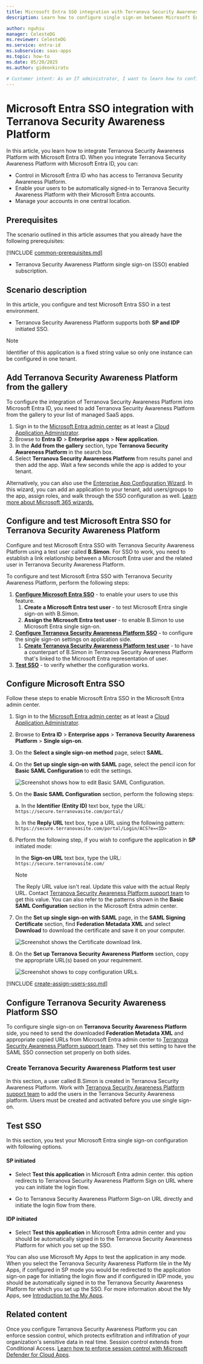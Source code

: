 ```yaml
---
title: Microsoft Entra SSO integration with Terranova Security Awareness Platform
description: Learn how to configure single sign-on between Microsoft Entra ID and Terranova Security Awareness Platform.

author: nguhiu
manager: CelesteDG
ms.reviewer: CelesteDG
ms.service: entra-id
ms.subservice: saas-apps
ms.topic: how-to
ms.date: 05/20/2025
ms.author: gideonkiratu

# Customer intent: As an IT administrator, I want to learn how to configure single sign-on between Microsoft Entra ID and Terranova Security Awareness Platform so that I can control who has access to Terranova Security Awareness Platform, enable automatic sign-in with Microsoft Entra accounts, and manage my accounts in one central location.
---
```


# Microsoft Entra SSO integration with Terranova Security Awareness Platform

In this article,  you learn how to integrate Terranova Security Awareness Platform with Microsoft Entra ID. When you integrate Terranova Security Awareness Platform with Microsoft Entra ID, you can:

* Control in Microsoft Entra ID who has access to Terranova Security Awareness Platform.
* Enable your users to be automatically signed-in to Terranova Security Awareness Platform with their Microsoft Entra accounts.
* Manage your accounts in one central location.

## Prerequisites
The scenario outlined in this article assumes that you already have the following prerequisites:

[!INCLUDE [common-prerequisites.md](~/identity/saas-apps/includes/common-prerequisites.md)]
* Terranova Security Awareness Platform single sign-on (SSO) enabled subscription.

## Scenario description

In this article,  you configure and test Microsoft Entra SSO in a test environment.

* Terranova Security Awareness Platform supports both **SP and IDP** initiated SSO.

> [!NOTE]
> Identifier of this application is a fixed string value so only one instance can be configured in one tenant.

## Add Terranova Security Awareness Platform from the gallery

To configure the integration of Terranova Security Awareness Platform into Microsoft Entra ID, you need to add Terranova Security Awareness Platform from the gallery to your list of managed SaaS apps.

1. Sign in to the [Microsoft Entra admin center](https://entra.microsoft.com) as at least a [Cloud Application Administrator](~/identity/role-based-access-control/permissions-reference.md#cloud-application-administrator).
1. Browse to **Entra ID** > **Enterprise apps** > **New application**.
1. In the **Add from the gallery** section, type **Terranova Security Awareness Platform** in the search box.
1. Select **Terranova Security Awareness Platform** from results panel and then add the app. Wait a few seconds while the app is added to your tenant.

Alternatively, you can also use the [Enterprise App Configuration Wizard](https://portal.office.com/AdminPortal/home?Q=Docs#/azureadappintegration). In this wizard, you can add an application to your tenant, add users/groups to the app, assign roles, and walk through the SSO configuration as well. [Learn more about Microsoft 365 wizards.](/microsoft-365/admin/misc/azure-ad-setup-guides)

## Configure and test Microsoft Entra SSO for Terranova Security Awareness Platform

Configure and test Microsoft Entra SSO with Terranova Security Awareness Platform using a test user called **B.Simon**. For SSO to work, you need to establish a link relationship between a Microsoft Entra user and the related user in Terranova Security Awareness Platform.

To configure and test Microsoft Entra SSO with Terranova Security Awareness Platform, perform the following steps:

1. **[Configure Microsoft Entra SSO](#configure-microsoft-entra-sso)** - to enable your users to use this feature.
    1. **Create a Microsoft Entra test user** - to test Microsoft Entra single sign-on with B.Simon.
    1. **Assign the Microsoft Entra test user** - to enable B.Simon to use Microsoft Entra single sign-on.
1. **[Configure Terranova Security Awareness Platform SSO](#configure-terranova-security-awareness-platform-sso)** - to configure the single sign-on settings on application side.
    1. **[Create Terranova Security Awareness Platform test user](#create-terranova-security-awareness-platform-test-user)** - to have a counterpart of B.Simon in Terranova Security Awareness Platform that's linked to the Microsoft Entra representation of user.
1. **[Test SSO](#test-sso)** - to verify whether the configuration works.

## Configure Microsoft Entra SSO

Follow these steps to enable Microsoft Entra SSO in the Microsoft Entra admin center.

1. Sign in to the [Microsoft Entra admin center](https://entra.microsoft.com) as at least a [Cloud Application Administrator](~/identity/role-based-access-control/permissions-reference.md#cloud-application-administrator).
1. Browse to **Entra ID** > **Enterprise apps** > **Terranova Security Awareness Platform** > **Single sign-on**.
1. On the **Select a single sign-on method** page, select **SAML**.
1. On the **Set up single sign-on with SAML** page, select the pencil icon for **Basic SAML Configuration** to edit the settings.

   ![Screenshot shows how to edit Basic SAML Configuration.](common/edit-urls.png "Basic Configuration")

1. On the **Basic SAML Configuration** section, perform the following steps:

    a. In the **Identifier (Entity ID)** text box, type the URL:
    `https://secure.terranovasite.com/portal/`

    b. In the **Reply URL** text box, type a URL using the following pattern:
    `https://secure.terranovasite.com/portal/Login/ACS?e=<ID>`

1. Perform the following step, if you wish to configure the application in **SP** initiated mode:

	In the **Sign-on URL** text box, type the URL:
    `https://secure.terranovasite.com/`

	> [!NOTE]
    > The Reply URL value isn't real. Update this value with the actual Reply URL. Contact [Terranova Security Awareness Platform support team](mailto:support.terranova@helpsystems.com) to get this value. You can also refer to the patterns shown in the **Basic SAML Configuration** section in the Microsoft Entra admin center.

1. On the **Set up single sign-on with SAML** page, in the **SAML Signing Certificate** section, find **Federation Metadata XML** and select **Download** to download the certificate and save it on your computer.

	![Screenshot shows the Certificate download link.](common/metadataxml.png "Certificate")

1. On the **Set up Terranova Security Awareness Platform** section, copy the appropriate URL(s) based on your requirement.

	![Screenshot shows to copy configuration URLs.](common/copy-configuration-urls.png "Metadata")

<a name='create-a-microsoft-entra-id-test-user'></a>

[!INCLUDE [create-assign-users-sso.md](~/identity/saas-apps/includes/create-assign-users-sso.md)]

## Configure Terranova Security Awareness Platform SSO

To configure single sign-on on **Terranova Security Awareness Platform** side, you need to send the downloaded **Federation Metadata XML** and appropriate copied URLs from Microsoft Entra admin center to [Terranova Security Awareness Platform support team](mailto:support.terranova@helpsystems.com). They set this setting to have the SAML SSO connection set properly on both sides.

### Create Terranova Security Awareness Platform test user

In this section, a user called B.Simon is created in Terranova Security Awareness Platform. Work with [Terranova Security Awareness Platform support team](mailto:support.terranova@helpsystems.com) to add the users in the Terranova Security Awareness platform. Users must be created and activated before you use single sign-on.

## Test SSO

In this section, you test your Microsoft Entra single sign-on configuration with following options.
 
#### SP initiated
 
* Select **Test this application** in Microsoft Entra admin center. this option redirects to Terranova Security Awareness Platform Sign on URL where you can initiate the login flow.  
 
* Go to Terranova Security Awareness Platform Sign-on URL directly and initiate the login flow from there.
 
#### IDP initiated
 
* Select **Test this application** in Microsoft Entra admin center and you should be automatically signed in to the Terranova Security Awareness Platform for which you set up the SSO.
 
You can also use Microsoft My Apps to test the application in any mode. When you select the Terranova Security Awareness Platform tile in the My Apps, if configured in SP mode you would be redirected to the application sign-on page for initiating the login flow and if configured in IDP mode, you should be automatically signed in to the Terranova Security Awareness Platform for which you set up the SSO. For more information about the My Apps, see [Introduction to the My Apps](https://support.microsoft.com/account-billing/sign-in-and-start-apps-from-the-my-apps-portal-2f3b1bae-0e5a-4a86-a33e-876fbd2a4510).

## Related content

Once you configure Terranova Security Awareness Platform you can enforce session control, which protects exfiltration and infiltration of your organization's sensitive data in real time. Session control extends from Conditional Access. [Learn how to enforce session control with Microsoft Defender for Cloud Apps](/cloud-app-security/proxy-deployment-any-app).
